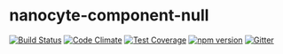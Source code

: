 # nanocyte-component-null

[![Build Status](https://travis-ci.org/octoblu/nanocyte-component-null.svg?branch=master)](https://travis-ci.org/octoblu/nanocyte-component-null)
[![Code Climate](https://codeclimate.com/github/octoblu/nanocyte-component-null/badges/gpa.svg)](https://codeclimate.com/github/octoblu/nanocyte-component-null)
[![Test Coverage](https://codeclimate.com/github/octoblu/nanocyte-component-null/badges/coverage.svg)](https://codeclimate.com/github/octoblu/nanocyte-component-null)
[![npm version](https://badge.fury.io/js/nanocyte-component-null.svg)](http://badge.fury.io/js/nanocyte-component-null)
[![Gitter](https://badges.gitter.im/octoblu/help.svg)](https://gitter.im/octoblu/help)
